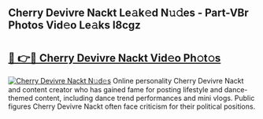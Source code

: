 ## Cherry Devivre Nackt Le𝚊k𝚎d N𝚞𝚍es - Part-VBr Photos Vid𝚎o Le𝚊ks l8cgz

# <h2><a href="http://fb28uji.evod.top/?m=Cherry+Devivre+Nackt">🔗 👉🔴 Cherry Devivre Nackt Vid𝚎o Ph𝚘t𝚘s</a></h2>

[![Cherry Devivre Nackt N𝚞d𝚎s](https://i.imgur.com/8V9OHl7.gif)](http://fb28uji.evod.top/?m=Cherry+Devivre+Nackt)
Online personality Cherry Devivre Nackt and content creator who has gained fame for posting lifestyle and dance-themed content, including dance trend performances and mini vlogs. Public figures Cherry Devivre Nackt often face criticism for their political positions. 
